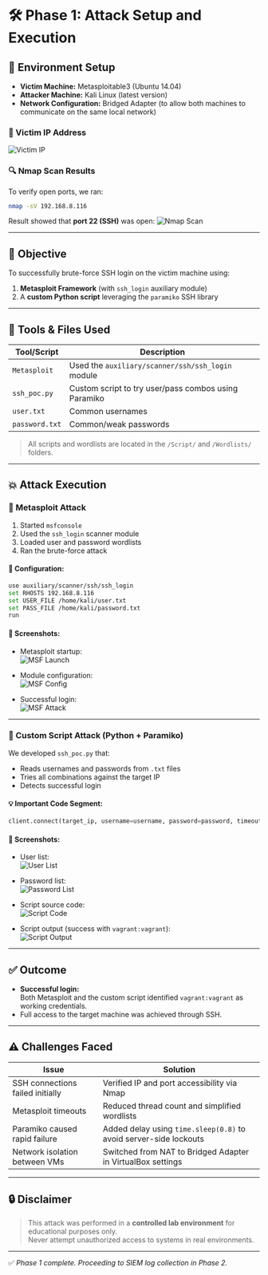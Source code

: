 # 🛠️ Phase 1: Attack Setup and Execution

## 🔧 Environment Setup

- **Victim Machine:** Metasploitable3 (Ubuntu 14.04)
- **Attacker Machine:** Kali Linux (latest version)
- **Network Configuration:** Bridged Adapter (to allow both machines to communicate on the same local network)

### 📍 Victim IP Address
![Victim IP](Screenshots/Environment/victim-ip-address.jpg)

### 🔍 Nmap Scan Results
To verify open ports, we ran:
```bash
nmap -sV 192.168.8.116
```

Result showed that **port 22 (SSH)** was open:
![Nmap Scan](Screenshots/Environment/nmap-scan.jpg)

---

## 🎯 Objective

To successfully brute-force SSH login on the victim machine using:
1. **Metasploit Framework** (with `ssh_login` auxiliary module)
2. A **custom Python script** leveraging the `paramiko` SSH library

---

## 📂 Tools & Files Used

| Tool/Script | Description |
|-------------|-------------|
| `Metasploit` | Used the `auxiliary/scanner/ssh/ssh_login` module |
| `ssh_poc.py` | Custom script to try user/pass combos using Paramiko |
| `user.txt`   | Common usernames |
| `password.txt` | Common/weak passwords |

> All scripts and wordlists are located in the `/Script/` and `/Wordlists/` folders.

---

## 💥 Attack Execution

### 🔹 Metasploit Attack

1. Started `msfconsole`
2. Used the `ssh_login` scanner module
3. Loaded user and password wordlists
4. Ran the brute-force attack

#### 🔧 Configuration:
```bash
use auxiliary/scanner/ssh/ssh_login
set RHOSTS 192.168.8.116
set USER_FILE /home/kali/user.txt
set PASS_FILE /home/kali/password.txt
run
```

#### 📸 Screenshots:
- Metasploit startup:  
  ![MSF Launch](Screenshots/Metasploit/metasploit-launch.jpg)

- Module configuration:  
  ![MSF Config](Screenshots/Metasploit/metasploit-config.jpg)

- Successful login:  
  ![MSF Attack](Screenshots/Metasploit/metasploit-attack.jpg)

---

### 🔹 Custom Script Attack (Python + Paramiko)

We developed `ssh_poc.py` that:
- Reads usernames and passwords from `.txt` files
- Tries all combinations against the target IP
- Detects successful login

#### 💡 Important Code Segment:
```python
client.connect(target_ip, username=username, password=password, timeout=3)
```

#### 📸 Screenshots:
- User list:  
  ![User List](Screenshots/Script/script-userlist.jpg)

- Password list:  
  ![Password List](Screenshots/Script/script-passwordlist.jpg)

- Script source code:  
  ![Script Code](Screenshots/Script/script-code.jpg)

- Script output (success with `vagrant:vagrant`):  
  ![Script Output](Screenshots/Script/script-result.jpg)

---

## ✅ Outcome

- **Successful login:**  
  Both Metasploit and the custom script identified `vagrant:vagrant` as working credentials.
- Full access to the target machine was achieved through SSH.

---

## ⚠️ Challenges Faced

| Issue | Solution |
|-------|----------|
| SSH connections failed initially | Verified IP and port accessibility via Nmap |
| Metasploit timeouts | Reduced thread count and simplified wordlists |
| Paramiko caused rapid failure | Added delay using `time.sleep(0.8)` to avoid server-side lockouts |
| Network isolation between VMs | Switched from NAT to Bridged Adapter in VirtualBox settings |

---

## 🔒 Disclaimer

> This attack was performed in a **controlled lab environment** for educational purposes only.  
> Never attempt unauthorized access to systems in real environments.

---

✅ *Phase 1 complete. Proceeding to SIEM log collection in Phase 2.*
